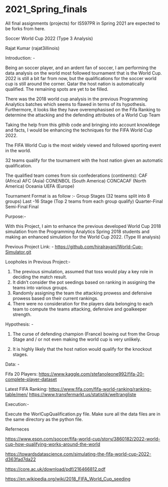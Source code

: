 # 2021_Spring_finals

All final assignments (projects) for IS597PR in Spring 2021 are expected to be forks from here.

Soccer World Cup 2022 (Type 3 Analysis)

Rajat Kumar (rajat3illinois)

Introduction: - 

Being an soccer player, and an ardent fan of soccer, I am performing the data analysis on the world most followed tournament that is the World Cup. 2022 is still a bit far from now, but the qualifications for the soccer world cup is still around the corner. Qatar the host nation is automatically qualified. The remaining spots are yet to be filled. 

There was the 2018 world cup analysis in the previous Programming Analytics batches which seems to flawed in terms of its hypothesis. 
Furthermore, it looks like they have overemphasised on the Fifa Ranking to determine the attacking and the defending attributes of a World Cup Team

Taking the help from this githib code and bringing into account knowldege and facts, I would be enhancing the techniques for the FIFA World Cup 2022.

The FIFA World Cup is the most widely viewed and followed sporting event in the world.

32 teams qualify for the tournament with the host nation given an automatic qualification.

The qualified team comes from six confederations (continents): 
CAF (Africa)
AFC (Asia)
CONENBOL (South America)
CONCACAF (North America)
Oceania
UEFA (Europe)

Tournament Format is as follow :- 
Group Stages (32 teams split into 8 groups)
Last -16 Stage (Top 2 teams from each group qualify)
Quarter-Final
Semi-Final
Final

Purpose:- 

With this Project, I aim to enhance the previous developed World Cup 2018 simulation from the Programming Analytics Spring 2018 students and making an enhanced simulation for the World Cup 2022. (Type III analysis)

Previous Project Link: - https://github.com/hiralrayani/World-Cup-Simulator.git

Loopholes in Previous Project:- 

1) The previous simulation, assumed that toss would play a key role in deciding the match result.
2) It didn’t consider the pot seedings based on ranking in assigning the teams into various groups.
3) Randomly assigning the team the attacking prowess and defensive prowess based on their current rankings.
4) There were no consideration for the players data belonging to each team to compute the teams attacking, defensive and goalkeeper strength.

Hypothesis: - 

1) The curse of defending champion (France) bowing out from the Group Stage and / or not even making the world cup is very unlikely.

2) It is highly likely that the host nation would qualify for the knockout stages.

Data: - 

Fifa 20 Players:  https://www.kaggle.com/stefanoleone992/fifa-20-complete-player-dataset

Latest FIFA Ranking: https://www.fifa.com/fifa-world-ranking/ranking-table/men/ 
                                    https://www.transfermarkt.us/statistik/weltrangliste

Execution:- 

Execute the WorlCupQualification.py file. Make sure all the data files are in the same directory as the python file.


Referneces

https://www.espn.com/soccer/fifa-world-cup/story/3860182/2022-world-cup-how-qualifying-works-around-the-world

https://towardsdatascience.com/simulating-the-fifa-world-cup-2022-d363fad7da22

https://core.ac.uk/download/pdf/216466812.pdf

https://en.wikipedia.org/wiki/2018_FIFA_World_Cup_seeding

